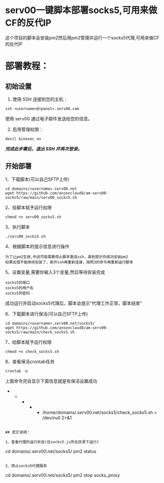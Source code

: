 # serv00一键脚本部署socks5,可用来做CF的反代IP

这个项目的脚本会安装pm2然后用pm2管理并运行一个socks5代理,可用来做CF的反代IP


# 部署教程：

## 初始设置

1. 使用 SSH 连接到您的主机：

```
ssh <username>@<panel>.serv00.com
```

使用 serv00 通过电子邮件发送给您的信息。

2. 启用管理权限：

```
devil binexec on
```

***完成此步骤后，退出 SSH 并再次登录。***

## 开始部署

1、下载脚本(可以自己SFTP上传)
```
cd domains/<username>.serv00.net
wget https://github.com/ansoncloud8/am-serv00-socks5/raw/main/serv00_socks5.sh
```

2、给脚本赋予运行权限
```
chmod +x serv00_socks5.sh
```

3、执行脚本
```
./serv00_socks5.sh
```

4、根据脚本的提示信息进行操作
```
为了让pm2生效,中途可能需要停止脚本重连ssh，直到提示你成功安装pm2
如果出错不能继续安装了，断开ssh再重新连接，按照3的命令再重新运行脚本
```

5、设置变量,需要你输入3个变量,然后等待安装完成
```
socks5的端口
socks5的用户名
socks5的密码
```

成功运行并启动socks5代理后，脚本会提示“代理工作正常，脚本结束“

6、下载脚本进行保活(可以自己SFTP上传)
```
cd domains/<username>.serv00.net/socks5/
wget https://github.com/ansoncloud8/am-serv00-socks5/raw/main/check_socks5.sh
```

7、给脚本赋予运行权限
```
chmod +x check_socks5.sh
```

8、查看保活crontab任务
```
crontab -e
```
上面命令完会显示下面信息就是有保活设置成功
* * * * * /home/domains/<username>.serv00.net/socks5/check_socks5.sh > /dev/null 2>&1
```

## 其它说明：

1、查看代理的运行状态(在socks5.js所在目录下运行)
```
cd domains/<username>.serv00.net/socks5/
pm2 status
```

2、停止socks5代理服务
```
cd domains/<username>.serv00.net/socks5/
pm2 stop socks_proxy
```



